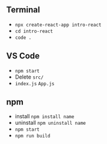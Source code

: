 ## Terminal

- `npx create-react-app intro-react`
- `cd intro-react`
- `code .`

## VS Code

- `npm start`
- Delete `src/`
- `index.js` `App.js`

## npm

- install `npm install name`
- uninstall `npm uninstall name`
- `npm start`
- `npm run build`
